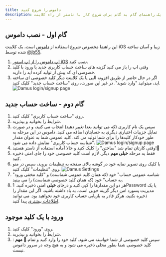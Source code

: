 ```yaml
---
title: داموس را شروع کنید
description: یک راهنمای گام به گام برای شروع کار با ناستر از راه کلاینت iOS داموس
---
```


## گام اول - نصب داموس

این راهنما مخصوص شروع استفاده از [داموس](https://damus.io/) است، یک کلاینت iOS زیبا و آسان ساخته شده توسط [@jb55](https://snort.social/p/npub1xtscya34g58tk0z605fvr788k263gsu6cy9x0mhnm87echrgufzsevkk5s).

1.  [اپ داموس را از اپ استور iOS](https://apps.apple.com/app/damus/id1628663131) نصب کنید.
1.  وقتی اپ را باز می کنید گزینه های ساخت حساب کاربری جدید یا ورود با کلید خصوصی ای که پیش از تولید کرده اید را دارید.
1.  اگر در حال حاضر از طریق افزونه البی یا یک کلاینت دیگر کلید خصوصی ای ساخته اید، میتوانید "وارد شوید". در غیر این صورت، روی "ساخت حساب جدید" کلیک کنید.
    ![Damus login/signup page](/images/damus-login.webp)

## گام دوم - ساخت حساب جدید

1. روی "ساخت حساب کاربری" کلیک کنید.
2. شرایط را بخوانید و بپذیرید.
3. سپس یک نام کاربری (که می توانید بعدا تغییر دهید) انتخاب می کنید، و در صورت تمایل جزییات اختیاری دیگری به حسابتان اضافه می کنید. داموس در این مرحله به طور خودکار کلیدها را برای شما تولید می کند. کلید عمومی شما به عنوان مقدار "شناسه حساب کاربری" نمایش داده می شود. ![Damus login/signup page](/images/damus-signup.webp)
4. وقتی کارتان تمام شد "ساختن" را کلیک کنید و حالا آماده استفاده از ناستر هستید!🤙
5. فقط یه مرحله **خیلی مهم** دیگر. لازم است کلید خصوصی خود را جای امنی ذخیره کنید.
6. با کلیک روی تصویر نمایه خود در گوشه بالای صفحه به تنظیمات بروید، سپس در منو روی "تنظیمات" کلیک کنید. ![Damus Settings](/images/damus-settings.webp)
7. "شناسه عمومی حساب" خود (که همان کلید عمومی شماست) و "کلید مخفی ورود به حساب" خود (که همان کلید خصوصی شماست) را می بینید.
8. هر دو این مقدارها را کپی کنید و درجای **خیلی** امنی ذخیره کنید. 1Password یا یک مدیریت پسورد امن دیگر گزینه خوبی است. به یاد داشته باشید، اگر این مقدار را ذخیره نکنید، هرگز قادر به بازیابی حساب کاربری خود نخواهید بود. می توانید [اطلاعات بیشتری](/fa/get-started#understanding-keys) پیدا کنید.

## ورود با یک کلید موجود

1. روی "ورود" کلیک کنید.
1. شرایط را بخوانید و بپذیرید.
1. سپس کلید خصوصی از شما خواسته می شود. کلید خود را وارد کنید و تمام.🤙 **مهم** : کلید خصوصی شما بطور محلی ذخیره می شود و به هیچ وجه در سرور داموس نیست.
